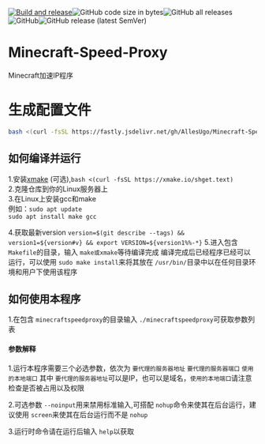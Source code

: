 [![Build and release](https://github.com/AllesUgo/Minecraft-Speed-Proxy/actions/workflows/release.yaml/badge.svg)](https://github.com/AllesUgo/Minecraft-Speed-Proxy/actions/workflows/release.yaml)![GitHub code size in bytes](https://img.shields.io/github/languages/code-size/AllesUgo/Minecraft-Speed-Proxy)![GitHub all releases](https://img.shields.io/github/downloads/AllesUgo/Minecraft-Speed-Proxy/total)![GitHub](https://img.shields.io/github/license/AllesUgo/Minecraft-Speed-Proxy)![GitHub release (latest SemVer)](https://img.shields.io/github/v/release/AllesUgo/Minecraft-Speed-Proxy)
# Minecraft-Speed-Proxy

Minecraft加速IP程序

# 生成配置文件

```bash
bash <(curl -fsSL https://fastly.jsdelivr.net/gh/AllesUgo/Minecraft-Speed-Proxy@master/scripts/config.sh )
```

## 如何编译并运行

1.安装[xmake](https://github.com/xmake-io/xmake) (可选),`bash <(curl -fsSL https://xmake.io/shget.text)`  
2.克隆仓库到你的Linux服务器上  
3.在Linux上安装gcc和make  
    例如：`sudo apt update`  
    `sudo apt install make gcc`  

4.获取最新version `version=$(git describe --tags) && version1=${version#v} && export VERSION=${version1%%-*}`
5.进入包含 `Makefile`的目录，输入 `make或xmake`等待编译完成
编译完成后已经程序已经可以运行，可以使用 `sudo make install`来将其放在 `/usr/bin/`目录中以在任何目录环境和用户下使用该程序


## 如何使用本程序

1.在包含 `minecraftspeedproxy`的目录输入 `./minecraftspeedproxy`可获取参数列表

#### 参数解释

1.运行本程序需要三个必选参数，依次为 `要代理的服务器地址` `要代理的服务器端口` `使用的本地端口`
其中 `要代理的服务器地址`可以是IP，也可以是域名，`使用的本地端口`请注意检查是否被占用以及权限

2.可选参数 `--noinput`用来禁用标准输入,可搭配 `nohup`命令来使其在后台运行，建议使用 `screen`来使其在后台运行而不是 `nohup`

3.运行时命令请在运行后输入 `help`以获取
